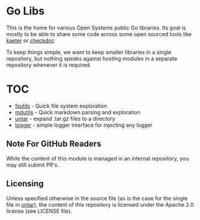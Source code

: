 # Go Libs

This is the home for various Open Systems public Go libraries. Its goal is mostly to be able to share
some code across some open sourced tools like [kaeter](https://github.com/open-ch/kaeter) or [checkdoc](https://github.com/open-ch/checkdoc)

To keep things simple, we want to keep smaller libraries in a single repository, but nothing speaks
against hosting modules in a separate repository whenever it is required.

# TOC

 - [fsutils](./fsutils) - Quick file system exploration
 - [mdutils](./mdutils) - Quick markdown parsing and exploration
 - [untar](./untar) - expand .tar.gz files to a directory
 - [logger](./logger) - simple logger interface for injecting any logger

## Note For GitHub Readers

While the content of this module is managed in an internal repository,
you may still submit PR's.

## Licensing

Unless specified otherwise in the source file (as is the case for the single file in [untar](./untar/untar.go)),
the content of this repository is licensed under the Apache 2.0 license (see LICENSE file).
